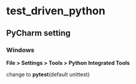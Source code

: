 # test_driven_python

## PyCharm setting
### Windows
**File > Settings > Tools > Python Integrated Tools**

change to **pytest**(default unittest) 
